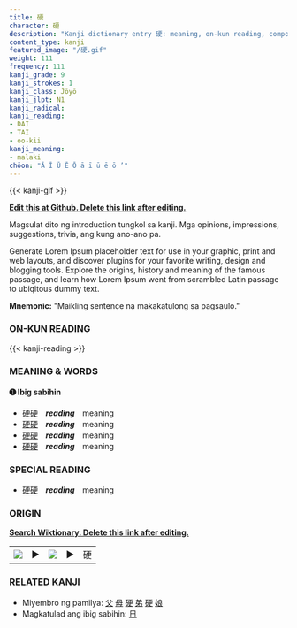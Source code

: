 ```yaml
---
title: 硬
character: 硬
description: "Kanji dictionary entry 硬: meaning, on-kun reading, compounds, origin, related kanji"
content_type: kanji
featured_image: "/硬.gif"
weight: 111
frequency: 111
kanji_grade: 9
kanji_strokes: 1
kanji_class: Jōyō
kanji_jlpt: N1
kanji_radical: 
kanji_reading: 
- DAI
- TAI
- oo-kii
kanji_meaning:
- malaki
chōon: "Ā Ī Ū Ē Ō ā ī ū ē ō ’"
---
```

[//]: # (Don't edit the line below. Kanji animated GIF code is automatically generated.)
{{< kanji-gif >}}

[//]: # (Edit below this line.)

**[Edit this at Github. Delete this link after editing.](https://github.com/tim0g/tim/tree/main/content/kanji/硬/index.md)**

Magsulat dito ng introduction tungkol sa kanji. Mga opinions, impressions, suggestions, trivia, ang kung ano-ano pa.

Generate Lorem Ipsum placeholder text for use in your graphic, print and web layouts, and discover plugins for your favorite writing, design and blogging tools. Explore the origins, history and meaning of the famous passage, and learn how Lorem Ipsum went from scrambled Latin passage to ubiqitous dummy text.
 
**Mnemonic:** "Maikling sentence na makakatulong sa pagsaulo."

### ON-KUN READING

[//]: # (Don't edit the line below. ON-KUN READING code is automatically generated.)
{{< kanji-reading >}}

### MEANING & WORDS

#### ➊ **Ibig sabihin**
  - [硬](../硬)[硬](../硬)　***reading***　meaning
  - [硬](../硬)[硬](../硬)　***reading***　meaning
  - [硬](../硬)[硬](../硬)　***reading***　meaning
  - [硬](../硬)[硬](../硬)　***reading***　meaning

### SPECIAL READING
  - [硬](../硬)[硬](../硬)　***reading***　meaning

### ORIGIN

**[Search Wiktionary. Delete this link after editing.](https://wiktionary.org/wiki/硬)**
<table class="kanji-table"><tr><td>
<img src="60px-硬-bronze.svg.png">
</td><td>▶</td><td>
<img src="60px-硬-oracle.svg.png">
</td><td>▶</td>
<td class="kanji-origin">硬</td>
</tr></table>

### RELATED KANJI
- Miyembro ng pamilya: [父](../父) [母](../母) [硬](../硬) [弟](../弟) [硬](../硬) [娘](../娘)
- Magkatulad ang ibig sabihin: [日](../日)
